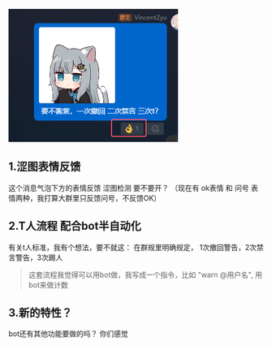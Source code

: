 ![alt text](QQ_1744998983986.png)
## 1.涩图表情反馈
这个消息气泡下方的表情反馈 涩图检测 要不要开？ （现在有 ok表情 和 问号 表情两种，我打算大群里只反馈问号，不反馈OK）

## 2.T人流程 配合bot半自动化
有关t人标准，我有个想法，要不就这： 在群规里明确规定， 1次撤回警告，2次禁言警告，3次踢人

> 这套流程我觉得可以用bot做，我写成一个指令，比如 "warn @用户名", 用bot来做计数

## 3.新的特性？
bot还有其他功能要做的吗？ 你们感觉